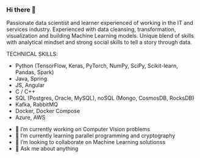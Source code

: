 ### Hi there 👋 

Passionate data scientist and learner experienced of working in the IT and services industry. Experienced with data cleansing, transformation, visualization and building Machine Learning models. Unique blend of skills with analytical mindset and strong social skills to tell a story through data.

TECHNICAL SKILLS:
* Python (TensorFlow, Keras, PyTorch, NumPy, SciPy, Scikit-learn, Pandas, Spark)
* Java, Spring
* JS, Angular
* C / C++
* SQL (Postgres, Oracle, MySQL), noSQL (Mongo, CosmosDB, RocksDB)
* Kafka, RabbitMQ
* Docker, Docker Compose
* Azure, AWS

- 🔭 I’m currently working on Computer Vision problems
- 🌱 I’m currently learning parallel programming and cryptography
- 👯 I’m looking to collaborate on Machine Learning solutionss
- 💬 Ask me about anything

